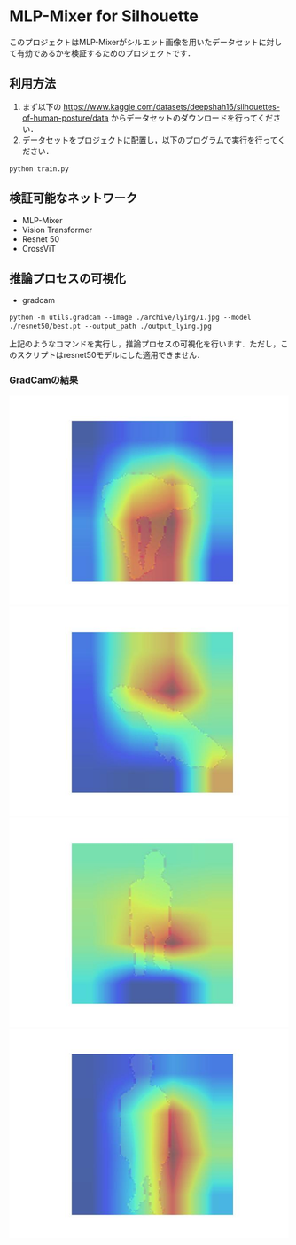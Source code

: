 # MLP-Mixer for Silhouette
このプロジェクトはMLP-Mixerがシルエット画像を用いたデータセットに対して有効であるかを検証するためのプロジェクトです．
## 利用方法
1. まず以下の https://www.kaggle.com/datasets/deepshah16/silhouettes-of-human-posture/data からデータセットのダウンロードを行ってください．
2. データセットをプロジェクトに配置し，以下のプログラムで実行を行ってください．
```
python train.py
```
## 検証可能なネットワーク
- MLP-Mixer
- Vision Transformer
- Resnet 50
- CrossViT

## 推論プロセスの可視化
- gradcam
```
python -m utils.gradcam --image ./archive/lying/1.jpg --model ./resnet50/best.pt --output_path ./output_lying.jpg
```
上記のようなコマンドを実行し，推論プロセスの可視化を行います．ただし，このスクリプトはresnet50モデルにした適用できません．
### GradCamの結果
![bending](images/output_bending.jpeg)
![lying](images/output_lying.jpeg)
![sitting](images/output_sitting.jpeg)
![standing](images/output_standing.jpeg)